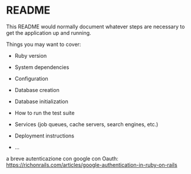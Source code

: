 # README

This README would normally document whatever steps are necessary to get the
application up and running.

Things you may want to cover:

* Ruby version

* System dependencies

* Configuration

* Database creation

* Database initialization

* How to run the test suite

* Services (job queues, cache servers, search engines, etc.)

* Deployment instructions

* ...

a breve autenticazione con google con
Oauth:
      https://richonrails.com/articles/google-authentication-in-ruby-on-rails

